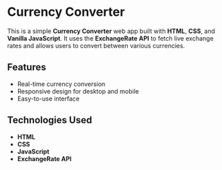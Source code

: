 # Currency Converter

This is a simple **Currency Converter** web app built with **HTML**, **CSS**, and **Vanilla JavaScript**. It uses the **ExchangeRate API** to fetch live exchange rates and allows users to convert between various currencies.

## Features
- Real-time currency conversion
- Responsive design for desktop and mobile
- Easy-to-use interface

## Technologies Used
- **HTML**
- **CSS**
- **JavaScript**
- **ExchangeRate API**
